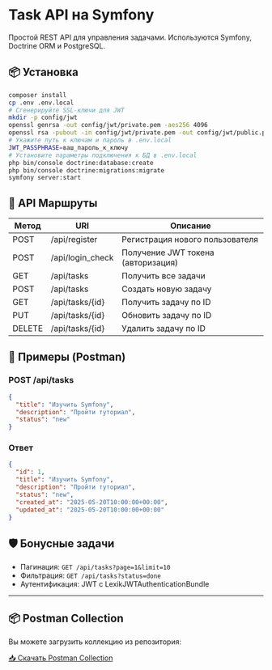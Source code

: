 # Task API на Symfony

Простой REST API для управления задачами. Используются Symfony, Doctrine ORM и PostgreSQL.

## 📦 Установка

```bash
composer install
cp .env .env.local
# Сгенерируйте SSL-ключи для JWT
mkdir -p config/jwt
openssl genrsa -out config/jwt/private.pem -aes256 4096
openssl rsa -pubout -in config/jwt/private.pem -out config/jwt/public.pem
# Укажите путь к ключам и пароль в .env.local
JWT_PASSPHRASE=ваш_пароль_к_ключу
# Установите параметры подключения к БД в .env.local
php bin/console doctrine:database:create
php bin/console doctrine:migrations:migrate
symfony server:start
```

## 🔧 API Маршруты

| Метод | URI              | Описание                    |
|-------|------------------|-----------------------------|
| POST  | /api/register    | Регистрация нового пользователя |
| POST  | /api/login_check | Получение JWT токена (авторизация) |
| GET   | /api/tasks       | Получить все задачи         |
| POST  | /api/tasks       | Создать новую задачу        |
| GET   | /api/tasks/{id}  | Получить задачу по ID       |
| PUT   | /api/tasks/{id}  | Обновить задачу по ID       |
| DELETE| /api/tasks/{id}  | Удалить задачу по ID        |

## 🧪 Примеры (Postman)

### POST /api/tasks
```json
{
  "title": "Изучить Symfony",
  "description": "Пройти туториал",
  "status": "new"
}
```

### Ответ
```json
{
  "id": 1,
  "title": "Изучить Symfony",
  "description": "Пройти туториал",
  "status": "new",
  "created_at": "2025-05-20T10:00:00+00:00",
  "updated_at": "2025-05-20T10:00:00+00:00"
}
```

## 🛡️ Бонусные задачи
- Пагинация: `GET /api/tasks?page=1&limit=10`
- Фильтрация: `GET /api/tasks?status=done`
- Аутентификация: JWT с LexikJWTAuthenticationBundle

---

## 📦 Postman Collection

Вы можете загрузить коллекцию из репозитория:

[📥 Скачать Postman Collection](./TaskApiCollection.json)
